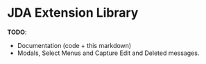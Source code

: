 # JDA Extension Library

**TODO**:
- Documentation (code + this markdown)
- Modals, Select Menus and Capture Edit and Deleted messages.